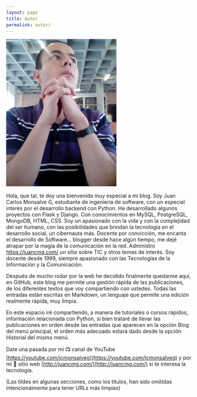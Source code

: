 ```yaml
---
layout: page
title: Autor
permalink: autor/
---
```


![Juan Carlos](/images/JuanC.jpg)

Hola, que tal, te doy una bienvenida muy especial a mi blog. Soy Juan Carlos Monsalve G, estudiante de ingeniería de software, con un especial interés por el desarrollo backend con Python. He desarrollado algunos proyectos con Flask y Django. Con conocimientos en MySQL, PostgreSQL, MongoDB, HTML, CSS. Soy un apasionado con la vida y con la complejidad del ser humano, con las posibilidades que brindan la tecnología en el desarrollo social, un cibernauta más. Docente por convicción, me encanta el desarrollo de Software... blogger desde hace algún tiempo, me dejé atrapar por la magia de la comunicación en la red. Administro https://juancmg.com/ un sitio sobre TIC y otros temas de interés. Soy docente desde 1999, siempre apasionado con las Tecnologías de la Información y la Comunicación.

Después de mucho rodar por la web he decidido finalmente quedarme aquí, en GitHub, este blog me permite una gestión rápida de las publicaciones, de los diferentes textos que voy compartiendo con ustedes. Todas las entradas están escritas en Markdown, un lenguaje que permite una edición realmente rápida, muy limpia.

En este espacio iré compartiendo, a manera de tutoriales o cursos rápidos, información relacionada con Python, si bien trataré de llevar las publicaciones en orden desde las entradas que aparecen en la opción Blog del menú principal, el orden más adecuado estará dado desde la opción Historial del mismo menú.

Date una pasada por mi 📺 canal de YouTube [https://youtube.com/jcmonsalveg](https://youtube.com/jcmonsalveg) y por mi 📝 sitio web [http://juancmg.com/](http://juancmg.com/) si te interesa la tecnología.

(Las tildes en algunas secciones, como los títulos, han sido omitidas intencionalmente para tener URLs más limpias)